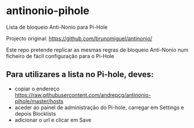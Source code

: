 # antinonio-pihole
Lista de bloqueio Anti-Nonio para Pi-Hole

Projecto original: https://github.com/brunomiguel/antinonio/

Este repo pretende replicar as mesmas regras de bloqueio Anti-Nonio num ficheiro de fácil configuração para o Pi-Hole


## Para utilizares a lista no Pi-hole, deves:
* copiar o endereço	https://raw.githubusercontent.com/andrepcg/antinonio-pihole/master/hosts
* aceder ao painel de administração do Pi-hole, carregar em Settings e depois Blocklists
* adicionar o url e clicar em Save
